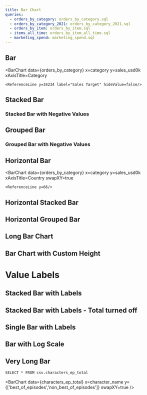 ```yaml
---
title: Bar Chart
queries:
  - orders_by_category: orders_by_category.sql
  - orders_by_category_2021: orders_by_category_2021.sql
  - orders_by_item: orders_by_item.sql
  - items_all_time: orders_by_item_all_time.sql
  - marketing_spend: marketing_spend.sql
---
```


## Bar

<BarChart
data={orders_by_category}
x=category
y=sales_usd0k
xAxisTitle=Category
>

    <ReferenceLine y=34234 label="Sales Target" hideValue=false/>

</BarChart>

## Stacked Bar

<BarChart 
    data={orders_by_category_2021} 
    x=month 
    y=sales_usd0k 
    series=category
/>

### Stacked Bar with Negative Values

<BarChart 
    data={marketing_spend}
    x=month_begin 
    y=spend
    series=marketing_channel
    yMin=-400
    yMax=10000
/>

## Grouped Bar

<BarChart 
    data={orders_by_category_2021} 
    x=month 
    y=sales_usd0k 
    series=category 
    type=grouped
/>

### Grouped Bar with Negative Values

<BarChart 
    data={marketing_spend}
    x=month_begin 
    y=spend
    series=marketing_channel
    type=grouped
/>

## Horizontal Bar

<BarChart
data={orders_by_category}
x=category
y=sales_usd0k
xAxisTitle=Country
swapXY=true
>

    <ReferenceLine y=66/>

</BarChart>

## Horizontal Stacked Bar

<BarChart 
    data={orders_by_category}
    swapXY=true
    x=month
    y=sales_usd0k
    series=category
    xType=category
    sort=false
/>

<BarChart 
    data={orders_by_category} 
    x=month 
    y=sales_usd0k 
    series=category 
    swapXY=true 
    xType=category
/>

## Horizontal Grouped Bar

<BarChart 
    data={orders_by_category} 
    swapXY=true 
    x=month
    y=sales_usd0k 
    series=category 
    type=grouped 
    xType=category
/>

## Long Bar Chart

<BarChart 
    data={items_all_time}
    x=item
    y=sales_usd0k
    swapXY=true 
    sort=true
/>

## Bar Chart with Custom Height

<BarChart 
    data={orders_by_category} 
    x=category 
    y=sales_usd0k 
    series=category
    xAxisTitle=Category
	chartAreaHeight=380
    title="Title"
    subtitle="Subtitle"
/>

# Value Labels

## Stacked Bar with Labels

<BarChart 
    data={orders_by_category_2021} 
    x=month 
    y=sales_usd0k 
    series=category
    labels=true
/>

## Stacked Bar with Labels - Total turned off

<BarChart 
    data={orders_by_category_2021} 
    x=month 
    y=sales_usd0k 
    series=category
    labels=true
    stackTotalLabel=false
/>


## Single Bar with Labels
<BarChart 
    data={items_all_time}
    x=item
    y=sales_usd0k
    swapXY=true 
    sort=true
    labels=true
/>

## Bar with Log Scale

<BarChart 
    data={orders_by_category_2021} 
    x=month 
    y=sales_usd0k 
    series=category
    type=grouped
    yLog=true
/>

## Very Long Bar

```characters_ep_total
SELECT * FROM csv.characters_ep_total
```

<BarChart 
    data={characters_ep_total} 
    x=character_name 
    y={['best_of_episodes','non_best_of_episodes']}
    swapXY=true
/>
